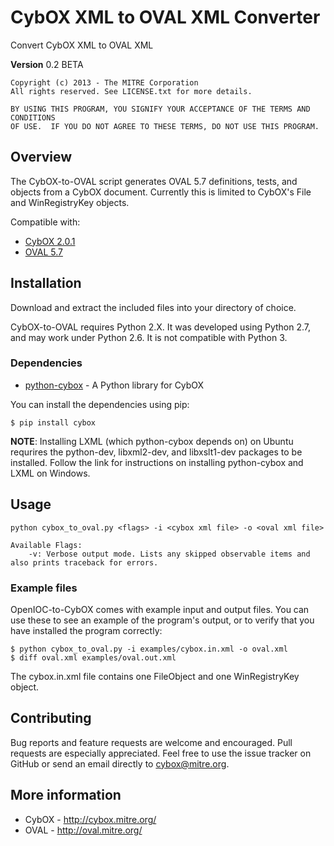 CybOX XML to OVAL XML Converter
===============================

Convert CybOX XML to OVAL XML

**Version** 0.2 BETA

    Copyright (c) 2013 - The MITRE Corporation
    All rights reserved. See LICENSE.txt for more details.

    BY USING THIS PROGRAM, YOU SIGNIFY YOUR ACCEPTANCE OF THE TERMS AND CONDITIONS
    OF USE.  IF YOU DO NOT AGREE TO THESE TERMS, DO NOT USE THIS PROGRAM.

Overview
--------
The CybOX-to-OVAL script generates OVAL 5.7 definitions, tests, and objects
from a CybOX document. Currently this is limited to CybOX's File and WinRegistryKey 
objects.

Compatible with:
* [CybOX 2.0.1](http://cybox.mitre.org/language/version2.0.1/)
* [OVAL 5.7](https://oval.mitre.org/archive/version5.7/index.html)

Installation
------------

Download and extract the included files into your directory of choice. 

CybOX-to-OVAL requires Python 2.X. It was developed using Python 2.7, and may work 
under Python 2.6. It is not compatible with Python 3.

### Dependencies 

* [python-cybox](https://pypi.python.org/pypi/cybox) - A Python library for CybOX

You can install the dependencies using pip:

    $ pip install cybox

**NOTE**: Installing LXML (which python-cybox depends on) on Ubuntu requrires the
python-dev, libxml2-dev, and libxslt1-dev packages to be installed. 
Follow the link for instructions on installing python-cybox and LXML on Windows.


Usage
-----

    python cybox_to_oval.py <flags> -i <cybox xml file> -o <oval xml file>
    
    Available Flags:
        -v: Verbose output mode. Lists any skipped observable items and also prints traceback for errors.
        
### Example files

OpenIOC-to-CybOX comes with example input and output files. You can use these to see an example
of the program's output, or to verify that you have installed the program correctly:    
        
    $ python cybox_to_oval.py -i examples/cybox.in.xml -o oval.xml
    $ diff oval.xml examples/oval.out.xml
    
The cybox.in.xml file contains one FileObject and one WinRegistryKey object.

Contributing
------------

Bug reports and feature requests are welcome and encouraged. Pull requests are especially appreciated. 
Feel free to use the issue tracker on GitHub or send an email directly to <cybox@mitre.org>.

More information
----------------

* CybOX - http://cybox.mitre.org/
* OVAL - http://oval.mitre.org/
